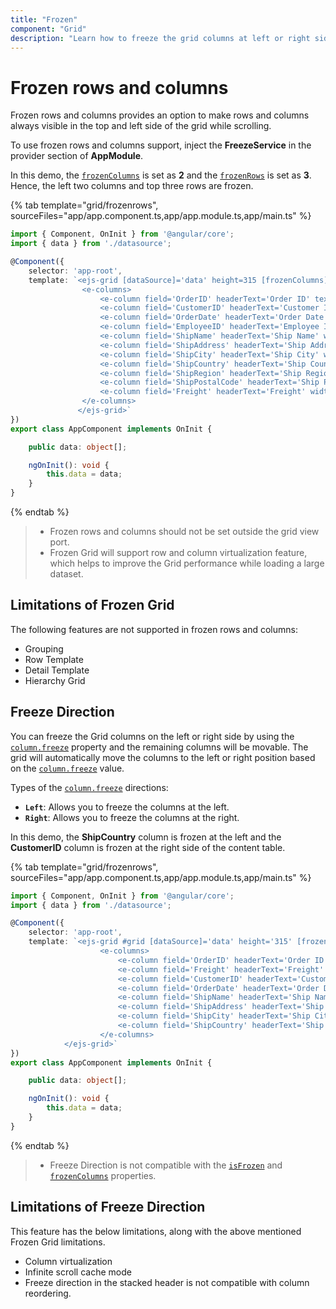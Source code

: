 ```yaml
---
title: "Frozen"
component: "Grid"
description: "Learn how to freeze the grid columns at left or right side and how to freeze the grid rows at top."
---
```


# Frozen rows and columns

Frozen rows and columns provides an option to make rows and columns always visible in the top and left side of the grid while scrolling.

To use frozen rows and columns support, inject the **FreezeService** in the provider section of **AppModule**.

In this demo, the [`frozenColumns`](../api/grid/#frozencolumns) is set as **2** and the [`frozenRows`](../api/grid/#frozenrows)
is set as **3**. Hence, the left two columns and top three rows are frozen.

{% tab template="grid/frozenrows", sourceFiles="app/app.component.ts,app/app.module.ts,app/main.ts" %}

```typescript
import { Component, OnInit } from '@angular/core';
import { data } from './datasource';

@Component({
    selector: 'app-root',
    template: `<ejs-grid [dataSource]='data' height=315 [frozenColumns]='2' [frozenRows]='3' [allowSelection]='false' [enableHover]='false'>
                <e-columns>
                    <e-column field='OrderID' headerText='Order ID' textAlign='Right' width=120></e-column>
                    <e-column field='CustomerID' headerText='Customer ID' width=150></e-column>
                    <e-column field='OrderDate' headerText='Order Date' width=130 format='yMd' textAlign='Right'></e-column>
                    <e-column field='EmployeeID' headerText='Employee ID' textAlign='Right' width=120></e-column>
                    <e-column field='ShipName' headerText='Ship Name' width=150></e-column>
                    <e-column field='ShipAddress' headerText='Ship Address' width=170></e-column>
                    <e-column field='ShipCity' headerText='Ship City' width=150></e-column>
                    <e-column field='ShipCountry' headerText='Ship Country' width=150></e-column>
                    <e-column field='ShipRegion' headerText='Ship Region' width=150></e-column>
                    <e-column field='ShipPostalCode' headerText='Ship Postal Code' width=150></e-column>
                    <e-column field='Freight' headerText='Freight' width=120></e-column>
                </e-columns>
               </ejs-grid>`
})
export class AppComponent implements OnInit {

    public data: object[];

    ngOnInit(): void {
        this.data = data;
    }
}

```

{% endtab %}

> * Frozen rows and columns should not be set outside the grid view port.
> * Frozen Grid will support row and column virtualization feature, which helps to improve the Grid performance while loading a large dataset.

## Limitations of Frozen Grid

The following features are not supported in frozen rows and columns:

* Grouping
* Row Template
* Detail Template
* Hierarchy Grid

## Freeze Direction

You can freeze the Grid columns on the left or right side by using the [`column.freeze`](../api/grid/column/#freeze) property and the remaining columns will be movable. The grid will automatically move the columns to the left or right position based on the [`column.freeze`](../api/grid/column/#freeze) value.

Types of the [`column.freeze`](../api/grid/column/#freeze) directions:

* **`Left`**: Allows you to freeze the columns at the left.
* **`Right`**: Allows you to freeze the columns at the right.

In this demo, the **ShipCountry** column is frozen at the left and the **CustomerID** column is frozen at the right side of the content table.

{% tab template="grid/frozenrows", sourceFiles="app/app.component.ts,app/app.module.ts,app/main.ts" %}

```typescript
import { Component, OnInit } from '@angular/core';
import { data } from './datasource';

@Component({
    selector: 'app-root',
    template: `<ejs-grid #grid [dataSource]='data' height='315' [frozenRows]='2' [enableHover]='false'>
                    <e-columns>
                        <e-column field='OrderID' headerText='Order ID' width='120' textAlign='Right'></e-column>
                        <e-column field='Freight' headerText='Freight' width='120' format='C2' textAlign='Right'></e-column>
                        <e-column field='CustomerID' headerText='Customer ID' width='150' freeze='Right'></e-column>
                        <e-column field='OrderDate' headerText='Order Date' width='130' format="yMd" textAlign='Right'></e-column>
                        <e-column field='ShipName' headerText='Ship Name' width='150'></e-column>
                        <e-column field='ShipAddress' headerText='Ship Address' width='170'></e-column>
                        <e-column field='ShipCity' headerText='Ship City' width='150'></e-column>
                        <e-column field='ShipCountry' headerText='Ship Country' width='150' freeze='Left'></e-column>
                    </e-columns>
            </ejs-grid>`
})
export class AppComponent implements OnInit {

    public data: object[];

    ngOnInit(): void {
        this.data = data;
    }
}

```

{% endtab %}

> * Freeze Direction is not compatible with the [`isFrozen`](../api/grid/column/#isfrozen) and [`frozenColumns`](../api/grid/#frozencolumns) properties.

## Limitations of Freeze Direction

This feature has the below limitations, along with the above mentioned Frozen Grid limitations.

* Column virtualization
* Infinite scroll cache mode
* Freeze direction in the stacked header is not compatible with column reordering.
